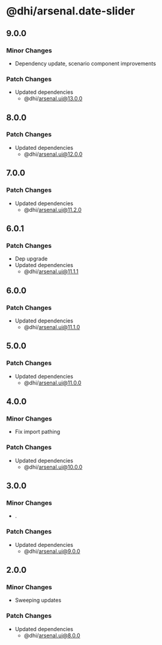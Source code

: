 # @dhi/arsenal.date-slider

## 9.0.0

### Minor Changes

- Dependency update, scenario component improvements

### Patch Changes

- Updated dependencies
  - @dhi/arsenal.ui@13.0.0

## 8.0.0

### Patch Changes

- Updated dependencies
  - @dhi/arsenal.ui@12.0.0

## 7.0.0

### Patch Changes

- Updated dependencies
  - @dhi/arsenal.ui@11.2.0

## 6.0.1

### Patch Changes

- Dep upgrade
- Updated dependencies
  - @dhi/arsenal.ui@11.1.1

## 6.0.0

### Patch Changes

- Updated dependencies
  - @dhi/arsenal.ui@11.1.0

## 5.0.0

### Patch Changes

- Updated dependencies
  - @dhi/arsenal.ui@11.0.0

## 4.0.0

### Minor Changes

- Fix import pathing

### Patch Changes

- Updated dependencies
  - @dhi/arsenal.ui@10.0.0

## 3.0.0

### Minor Changes

- .

### Patch Changes

- Updated dependencies
  - @dhi/arsenal.ui@9.0.0

## 2.0.0

### Minor Changes

- Sweeping updates

### Patch Changes

- Updated dependencies
  - @dhi/arsenal.ui@8.0.0
